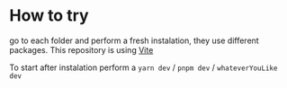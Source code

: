 # How to try
go to each folder and perform a fresh instalation, they use different packages.
This repository is using [Vite](https://vitejs.dev/)

To start after instalation perform a `yarn dev` / `pnpm dev` / `whateverYouLike dev`
